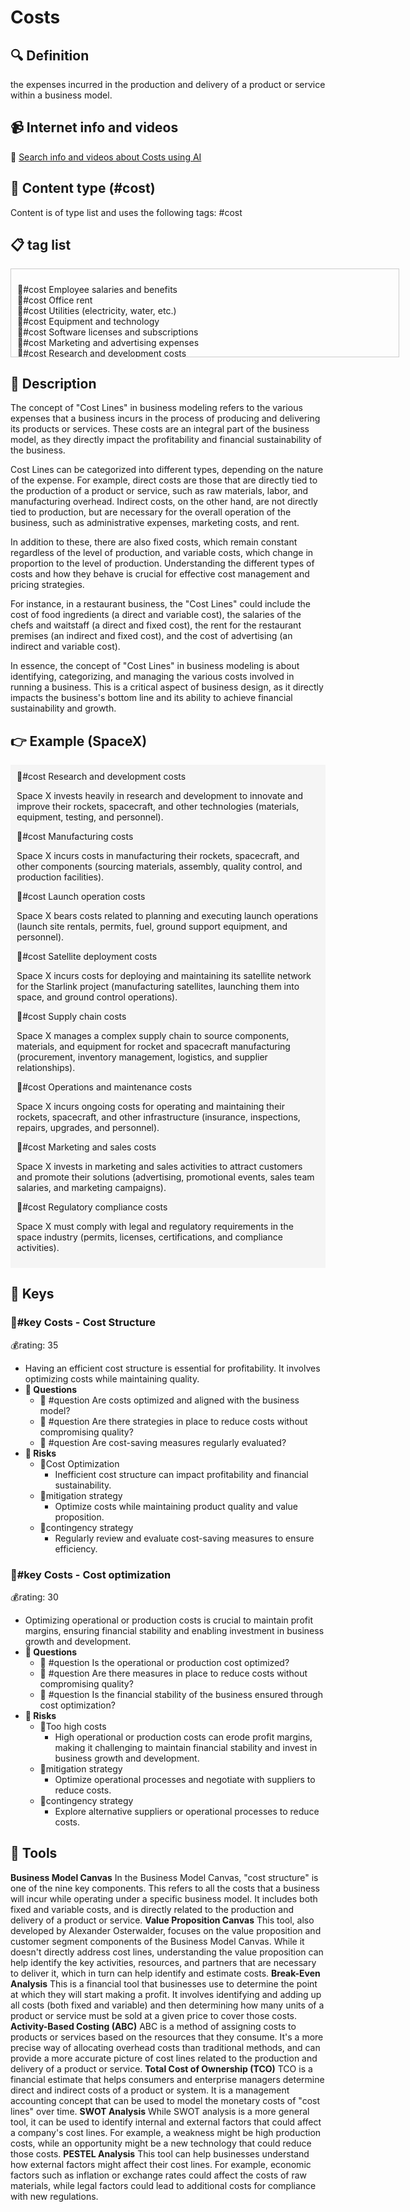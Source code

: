 
# Costs


## 🔍 Definition
the expenses incurred in the production and delivery of a product or service within a business model.


## 📹 Internet info and videos
🤖 [Search info and videos about Costs using AI](https://www.perplexity.ai/search?q=videos+about+Costs:+the+expenses+incurred+in+the+production+and+delivery+of+a+product+or+service+within+a+business+model.
)

## 📰 Content type (#cost)
Content is of type list and uses the following tags: #cost



## 📋 tag list

<div style='max-height: 120px; overflow-y: auto; border: 1px solid #ccc; padding: 10px; width: 600px;'>
  <ul style='list-style-type: none; padding-left: 0;'>


<li>💸#cost  Employee salaries and benefits</li>
<li>💸#cost  Office rent</li>
<li>💸#cost  Utilities (electricity, water, etc.)</li>
<li>💸#cost  Equipment and technology</li>
<li>💸#cost  Software licenses and subscriptions</li>
<li>💸#cost  Marketing and advertising expenses</li>
<li>💸#cost  Research and development costs</li>
<li>💸#cost  Inventory or raw materials</li>
<li>💸#cost  Manufacturing or production expenses</li>
<li>💸#cost  Shipping and logistics costs</li>
<li>💸#cost  Packaging materials</li>
<li>💸#cost  Professional services (legal, accounting, consulting)</li>
<li>💸#cost  Insurance premiums</li>
<li>💸#cost  Travel and accommodation expenses</li>
<li>💸#cost  Office supplies</li>
<li>💸#cost  Website hosting and maintenance</li>
<li>💸#cost  Customer acquisition costs</li>
<li>💸#cost  IT infrastructure and support</li>
<li>💸#cost  Cloud computing services</li>
<li>💸#cost  Data storage and management</li>
<li>💸#cost  Product development expenses</li>
<li>💸#cost  Quality control and testing</li>
<li>💸#cost  Regulatory compliance costs</li>
<li>💸#cost  Intellectual property fees</li>
<li>💸#cost  Sales and distribution expenses</li>
<li>💸#cost  Customer support and service costs</li>
<li>💸#cost  Training and development programs</li>
<li>💸#cost  Event sponsorship or participation fees</li>
<li>💸#cost  Market research and surveys</li>
<li>💸#cost  Content creation and production</li>
<li>💸#cost  Payment processing fees</li>
<li>💸#cost  Taxes and government fees</li>
<li>💸#cost  Depreciation and amortization</li>
<li>💸#cost  Repairs and maintenance</li>
<li>💸#cost  Outsourcing expenses</li>
<li>💸#cost  Prototyping and samples</li>
<li>💸#cost  Warranty and customer returns</li>
<li>💸#cost  Data security and privacy measures</li>
<li>💸#cost  Product or service certifications</li>
<li>💸#cost  Affiliate or referral program costs</li>
<li>💸#cost  Office furniture and equipment</li>
<li>💸#cost  Packaging design and printing</li>
<li>💸#cost  Employee training and education</li>
<li>💸#cost  Sales commissions and incentives</li>
<li>💸#cost  Legal disputes and settlements</li>
<li>💸#cost  Customer retention and loyalty programs</li>
<li>💸#cost  IT security and cybersecurity measures</li>
<li>💸#cost  Market entry or expansion costs</li>
<li>💸#cost  Debt servicing and interest payments</li>
<li>💸#cost  Trade show or conference attendance</li>
<li>💸#cost  Employee recruitment and hiring costs</li>
<li>💸#cost  Product or service customization expenses</li>
<li>💸#cost  Licensing or royalty fees</li>
<li>💸#cost  Translation or localization services</li>
<li>💸#cost  Bank fees and charges</li>
<li>💸#cost  Contingency and emergency funds</li>
<li>💸#cost  Product or service refresh or updates</li>
<li>💸#cost  Customer feedback and satisfaction surveys</li>
<li>💸#cost  Intellectual property infringement defense</li>
<li>💸#cost  Outsourced customer support services</li>
<li>💸#cost  Environmental sustainability initiatives</li>
<li>💸#cost  Donations and sponsorships</li>
<li>💸#cost  Performance bonuses and incentives</li>
<li>💸#cost  Payment of dividends to investors</li>
<li>💸#cost  Travel and entertainment expenses</li>
<li>💸#cost  Product recalls and quality control issues</li>
<li>💸#cost  Regulatory compliance audits</li>
<li>💸#cost  Telecommunications and internet expenses</li>
<li>💸#cost  Market analysis and competitive research</li>
<li>💸#cost  Employee benefits and perks</li>
<li>💸#cost  Office renovations or improvements</li>
<li>💸#cost  Sales and marketing software tools</li>
<li>💸#cost  Corporate branding and identity</li>
<li>💸#cost  Patent or trademark registrations</li>
<li>💸#cost  Legal and patent filings</li>
<li>💸#cost  Audit and accounting fees</li>
<li>💸#cost  Intellectual property licensing</li>
<li>💸#cost  Product liability insurance</li>
<li>💸#cost  Employee health and wellness programs</li>
<li>💸#cost  Intellectual property enforcement</li>

  </ul>
</div>

## 📖 Description
The concept of "Cost Lines" in business modeling refers to the various expenses that a business incurs in the process of producing and delivering its products or services. These costs are an integral part of the business model, as they directly impact the profitability and financial sustainability of the business.

Cost Lines can be categorized into different types, depending on the nature of the expense. For example, direct costs are those that are directly tied to the production of a product or service, such as raw materials, labor, and manufacturing overhead. Indirect costs, on the other hand, are not directly tied to production, but are necessary for the overall operation of the business, such as administrative expenses, marketing costs, and rent.

In addition to these, there are also fixed costs, which remain constant regardless of the level of production, and variable costs, which change in proportion to the level of production. Understanding the different types of costs and how they behave is crucial for effective cost management and pricing strategies.

For instance, in a restaurant business, the "Cost Lines" could include the cost of food ingredients (a direct and variable cost), the salaries of the chefs and waitstaff (a direct and fixed cost), the rent for the restaurant premises (an indirect and fixed cost), and the cost of advertising (an indirect and variable cost).

In essence, the concept of "Cost Lines" in business modeling is about identifying, categorizing, and managing the various costs involved in running a business. This is a critical aspect of business design, as it directly impacts the business's bottom line and its ability to achieve financial sustainability and growth.

## 👉 Example (SpaceX)

<div style="background-color: #f5f5f5; padding: 10px;">💸#cost Research and development costs

Space X invests heavily in research and development to innovate and improve their rockets, spacecraft, and other technologies (materials, equipment, testing, and personnel).

💸#cost Manufacturing costs

Space X incurs costs in manufacturing their rockets, spacecraft, and other components (sourcing materials, assembly, quality control, and production facilities).

💸#cost Launch operation costs

Space X bears costs related to planning and executing launch operations (launch site rentals, permits, fuel, ground support equipment, and personnel).

💸#cost Satellite deployment costs

Space X incurs costs for deploying and maintaining its satellite network for the Starlink project (manufacturing satellites, launching them into space, and ground control operations).

💸#cost Supply chain costs

Space X manages a complex supply chain to source components, materials, and equipment for rocket and spacecraft manufacturing (procurement, inventory management, logistics, and supplier relationships).

💸#cost Operations and maintenance costs

Space X incurs ongoing costs for operating and maintaining their rockets, spacecraft, and other infrastructure (insurance, inspections, repairs, upgrades, and personnel).

💸#cost Marketing and sales costs

Space X invests in marketing and sales activities to attract customers and promote their solutions (advertising, promotional events, sales team salaries, and marketing campaigns).

💸#cost Regulatory compliance costs

Space X must comply with legal and regulatory requirements in the space industry (permits, licenses, certifications, and compliance activities).

</div>

## 🔑 Keys

### 🔑#key Costs - Cost Structure

💰rating: 35
- Having an efficient cost structure is essential for profitability. It involves optimizing costs while maintaining quality.
- **💭 Questions**
  - 💭 #question Are costs optimized and aligned with the business model?
  - 💭 #question Are there strategies in place to reduce costs without compromising quality?
  - 💭 #question Are cost-saving measures regularly evaluated?
- **🚨 Risks**
  - 🚨Cost Optimization
    - Inefficient cost structure can impact profitability and financial sustainability.
  - 🚨mitigation strategy
    - Optimize costs while maintaining product quality and value proposition.
  - 🚨contingency strategy
    - Regularly review and evaluate cost-saving measures to ensure efficiency.


### 🔑#key Costs - Cost optimization

💰rating: 30
- Optimizing operational or production costs is crucial to maintain profit margins, ensuring financial stability and enabling investment in business growth and development.
- **💭 Questions**
  - 💭 #question Is the operational or production cost optimized?
  - 💭 #question Are there measures in place to reduce costs without compromising quality?
  - 💭 #question Is the financial stability of the business ensured through cost optimization?
- **🚨 Risks**
  - 🚨Too high costs
    - High operational or production costs can erode profit margins, making it challenging to maintain financial stability and invest in business growth and development.
  - 🚨mitigation strategy
    - Optimize operational processes and negotiate with suppliers to reduce costs.
  - 🚨contingency strategy
    - Explore alternative suppliers or operational processes to reduce costs.



## 🧰 Tools
**Business Model Canvas**
In the Business Model Canvas, "cost structure" is one of the nine key components. This refers to all the costs that a business will incur while operating under a specific business model. It includes both fixed and variable costs, and is directly related to the production and delivery of a product or service.
**Value Proposition Canvas**
This tool, also developed by Alexander Osterwalder, focuses on the value proposition and customer segment components of the Business Model Canvas. While it doesn't directly address cost lines, understanding the value proposition can help identify the key activities, resources, and partners that are necessary to deliver it, which in turn can help identify and estimate costs.
**Break-Even Analysis**
This is a financial tool that businesses use to determine the point at which they will start making a profit. It involves identifying and adding up all costs (both fixed and variable) and then determining how many units of a product or service must be sold at a given price to cover those costs.
**Activity-Based Costing (ABC)**
ABC is a method of assigning costs to products or services based on the resources that they consume. It's a more precise way of allocating overhead costs than traditional methods, and can provide a more accurate picture of cost lines related to the production and delivery of a product or service.
**Total Cost of Ownership (TCO)**
TCO is a financial estimate that helps consumers and enterprise managers determine direct and indirect costs of a product or system. It is a management accounting concept that can be used to model the monetary costs of "cost lines" over time.
**SWOT Analysis**
While SWOT analysis is a more general tool, it can be used to identify internal and external factors that could affect a company's cost lines. For example, a weakness might be high production costs, while an opportunity might be a new technology that could reduce those costs.
**PESTEL Analysis**
This tool can help businesses understand how external factors might affect their cost lines. For example, economic factors such as inflation or exchange rates could affect the costs of raw materials, while legal factors could lead to additional costs for compliance with new regulations.
